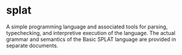 # splat
A simple programming language and associated tools for parsing, typechecking, and interpretive execution of the language. The actual grammar and semantics of the Basic SPLAT language are provided in separate documents.
